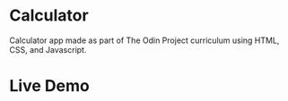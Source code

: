 # Calculator

Calculator app made as part of The Odin Project curriculum using HTML, CSS, and Javascript.

# Live Demo
